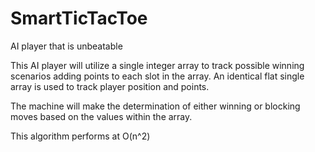 # SmartTicTacToe
AI player that is unbeatable

This AI player will utilize a single integer array to track possible winning scenarios adding points to each slot in the array.
An identical flat single array is used to track player position and points.

The machine will make the determination of either winning or blocking moves based on the values within the array.

This algorithm performs at O(n^2)
